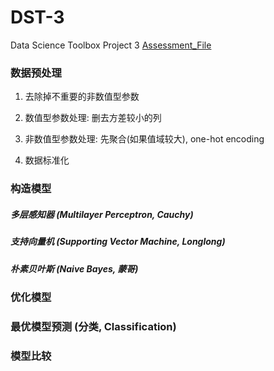 # DST-3

Data Science Toolbox Project 3
[Assessment_File](https://github.com/Cauchy-1899c/DST-3/edit/master/Assessment_Due_Week12.pdf)

### 数据预处理

1. 去除掉不重要的非数值型参数

2. 数值型参数处理: 删去方差较小的列

3. 非数值型参数处理: 先聚合(如果值域较大), one-hot encoding

4. 数据标准化

### 构造模型

##### 多层感知器 (Multilayer Perceptron, Cauchy)

##### 支持向量机 (Supporting Vector Machine, Longlong)

##### 朴素贝叶斯 (Naive Bayes, 蒙哥)

##### 

### 优化模型

### 最优模型预测 (分类, Classification)

### 模型比较



